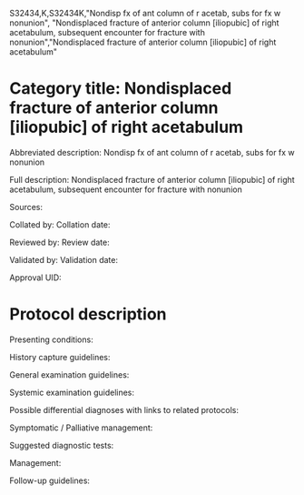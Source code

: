 S32434,K,S32434K,"Nondisp fx of ant column of r acetab, subs for fx w nonunion", "Nondisplaced fracture of anterior column [iliopubic] of right acetabulum, subsequent encounter for fracture with nonunion","Nondisplaced fracture of anterior column [iliopubic] of right acetabulum"
# Category title: Nondisplaced fracture of anterior column [iliopubic] of right acetabulum

Abbreviated description: Nondisp fx of ant column of r acetab, subs for fx w nonunion

Full description: Nondisplaced fracture of anterior column [iliopubic] of right acetabulum, subsequent encounter for fracture with nonunion

Sources:

Collated by:
Collation date:

Reviewed by:
Review date:

Validated by:
Validation date:

Approval UID:

# Protocol description

Presenting conditions:

History capture guidelines:

General examination guidelines:

Systemic examination guidelines:

Possible differential diagnoses with links to related protocols:

Symptomatic / Palliative management:

Suggested diagnostic tests:

Management:

Follow-up guidelines:
